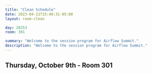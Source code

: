 ```yaml
---
title: "Clean Schedule"
date: 2023-04-21T15:49:31-05:00
layout: room-clean

day: 20253
room: 301

summary: "Welcome to the session program for Airflow Summit."
description: "Welcome to the session program for Airflow Summit."
---
```


## Thursday, October 9th - Room 301